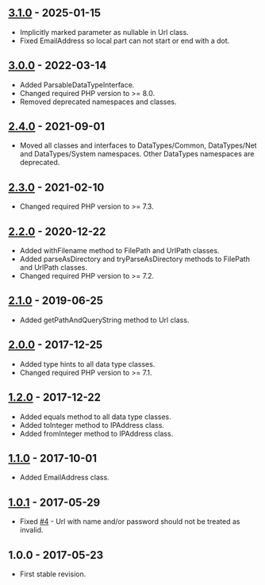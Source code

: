 ## [3.1.0] - 2025-01-15

- Implicitly marked parameter as nullable in Url class.
- Fixed EmailAddress so local part can not start or end with a dot.

## [3.0.0] - 2022-03-14

- Added ParsableDataTypeInterface.
- Changed required PHP version to >= 8.0.
- Removed deprecated namespaces and classes.

## [2.4.0] - 2021-09-01

- Moved all classes and interfaces to DataTypes/Common, DataTypes/Net and DataTypes/System namespaces. Other DataTypes namespaces are deprecated.

## [2.3.0] - 2021-02-10

- Changed required PHP version to >= 7.3.

## [2.2.0] - 2020-12-22

- Added withFilename method to FilePath and UrlPath classes.
- Added parseAsDirectory and tryParseAsDirectory methods to FilePath and UrlPath classes.
- Changed required PHP version to >= 7.2.

## [2.1.0] - 2019-06-25

- Added getPathAndQueryString method to Url class.

## [2.0.0] - 2017-12-25

- Added type hints to all data type classes.
- Changed required PHP version to >= 7.1.

## [1.2.0] - 2017-12-22

- Added equals method to all data type classes.
- Added toInteger method to IPAddress class.
- Added fromInteger method to IPAddress class.

## [1.1.0] - 2017-10-01

- Added EmailAddress class.

## [1.0.1] - 2017-05-29

- Fixed [#4](https://github.com/themichaelhall/datatypes/issues/4) - Url with name and/or password should not be treated as invalid.

## 1.0.0 - 2017-05-23

- First stable revision.

[3.1.0]: https://github.com/themichaelhall/datatypes/compare/v3.0.0...v3.1.0
[3.0.0]: https://github.com/themichaelhall/datatypes/compare/v2.4.0...v3.0.0
[2.4.0]: https://github.com/themichaelhall/datatypes/compare/v2.3.0...v2.4.0
[2.3.0]: https://github.com/themichaelhall/datatypes/compare/v2.2.0...v2.3.0
[2.2.0]: https://github.com/themichaelhall/datatypes/compare/v2.1.0...v2.2.0
[2.1.0]: https://github.com/themichaelhall/datatypes/compare/v2.0.0...v2.1.0
[2.0.0]: https://github.com/themichaelhall/datatypes/compare/v1.2.0...v2.0.0
[1.2.0]: https://github.com/themichaelhall/datatypes/compare/v1.1.0...v1.2.0
[1.1.0]: https://github.com/themichaelhall/datatypes/compare/v1.0.1...v1.1.0
[1.0.1]: https://github.com/themichaelhall/datatypes/compare/v1.0.0...v1.0.1
